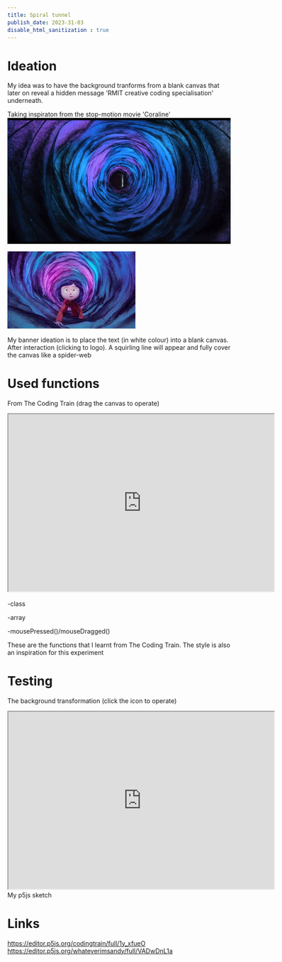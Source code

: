 ```yaml
---
title: Spiral tunnel
publish_date: 2023-31-03
disable_html_sanitization : true
---
```

# Ideation

My idea was to have the background tranforms from a blank canvas that later on reveal a hidden message 'RMIT creative coding specialisation' underneath.

Taking inspiraton from the stop-motion movie 'Coraline'
![Coraline crawling](./image/tunnel.jpg) 

![tunnel](./image/coraline.jpg) 

My banner ideation is to place the text (in white colour) into a blank canvas. After interaction (clicking to logo). A squirling line will appear and fully cover the canvas like a spider-web

 # Used functions

 From The Coding Train (drag the canvas to operate)

 <iframe width="600" height="400" src="https://editor.p5js.org/codingtrain/full/1y_xfueO"></iframe>

 -class

 -array

 -mousePressed()/mouseDragged()

 These are the functions that I learnt from The Coding Train. The style is also an inspiration for this experiment

# Testing
The background transformation (click the icon to operate)
<iframe width="600" height="400" src="https://editor.p5js.org/whateverimsandy/full/VADwDnL1a"></iframe>
My p5js sketch

# Links
https://editor.p5js.org/codingtrain/full/1y_xfueO
https://editor.p5js.org/whateverimsandy/full/VADwDnL1a